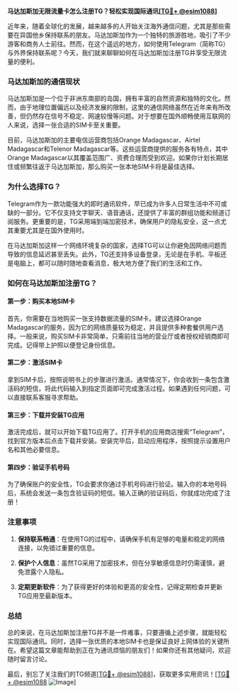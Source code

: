 **马达加斯加无限流量卡怎么注册TG？轻松实现国际通讯[[TG💪+ @esim1088](https://t.me/s/esim1088)]**

近年来，随着全球化的发展，越来越多的人开始关注海外通信问题，尤其是那些需要在异国他乡保持联系的朋友。马达加斯加作为一个独特的旅游胜地，吸引了不少游客和商务人士前往。然而，在这个遥远的地方，如何使用Telegram（简称TG）与外界保持联系呢？今天，我们就来聊聊如何在马达加斯加注册TG并享受无限流量的便利。

### 马达加斯加的通信现状

马达加斯加是一个位于非洲东南部的岛国，拥有丰富的自然资源和独特的文化。然而，由于地理位置偏远以及经济发展的限制，这里的通信网络虽然在近年来有所改善，但仍然存在信号不稳定、网速较慢等问题。对于想要在国外顺畅使用互联网的人来说，选择一张合适的SIM卡至关重要。

目前，马达加斯加的主要电信运营商包括Orange Madagascar、Airtel Madagascar和Telenor Madagascar等。这些运营商提供的服务各有特点，其中Orange Madagascar以其覆盖范围广、资费合理而受到欢迎。如果你计划长期居住或频繁往返于马达加斯加，那么购买一张本地SIM卡将是最佳选择。

### 为什么选择TG？

Telegram作为一款功能强大的即时通讯软件，早已成为许多人日常生活中不可或缺的一部分。它不仅支持文字聊天、语音通话，还提供了丰富的群组功能和频道订阅服务。更重要的是，TG采用端到端加密技术，确保用户的隐私安全，这一点尤其重要尤其是在国外使用时。

在马达加斯加这样一个网络环境复杂的国家，选择TG可以让你避免因网络问题而导致的信息延迟甚至丢失。此外，TG还支持多设备登录，无论是在手机、平板还是电脑上，都可以随时随地查看消息，极大地方便了我们的生活和工作。

### 如何在马达加斯加注册TG？

#### 第一步：购买本地SIM卡

首先，你需要在当地购买一张支持数据流量的SIM卡。建议选择Orange Madagascar的服务，因为它的网络质量较为稳定，并且提供多种套餐供用户选择。一般来说，购买SIM卡非常简单，只需前往当地的营业厅或者授权经销商即可完成。记得带上护照以便登记身份信息。

#### 第二步：激活SIM卡

拿到SIM卡后，按照说明书上的步骤进行激活。通常情况下，你会收到一条包含激活码的短信，将此代码输入到指定页面即可完成激活过程。如果遇到任何问题，可以直接联系客服寻求帮助。

#### 第三步：下载并安装TG应用

激活完成后，就可以开始下载TG应用了。打开手机的应用商店搜索“Telegram”，找到官方版本后点击下载并安装。安装完毕后，启动应用程序，按照提示设置用户名和其他必要信息。

#### 第四步：验证手机号码

为了确保账户的安全性，TG会要求你通过手机号码进行验证。输入你的本地号码后，系统会发送一条包含验证码的短信。输入正确的验证码后，你就成功完成了注册！

### 注意事项

1. **保持联系畅通**：在使用TG的过程中，请确保手机有足够的电量和稳定的网络连接，以免错过重要的信息。
   
2. **保护个人信息**：虽然TG采用了加密技术，但在分享敏感信息时仍需谨慎，避免泄露个人隐私。

3. **定期更新软件**：为了获得更好的体验和更高的安全性，记得定期检查并更新TG应用至最新版本。

### 总结

总的来说，在马达加斯加注册TG并不是一件难事，只要遵循上述步骤，就能轻松实现国际通讯。同时，选择一张优质的本地SIM卡也是保证良好上网体验的关键所在。希望这篇文章能帮助到正在为通讯烦恼的朋友们！如果你还有其他疑问，欢迎随时留言讨论。

最后，别忘了关注我们的TG频道[[TG💪+ @esim1088](https://t.me/s/esim1088)]，获取更多实用资讯！[[TG💪+ @esim1088](https://t.me/s/esim1088) ![Image](https://i.postimg.cc/4NQfJmqS/Snipaste-2025-05-13-00-14-12.png)]